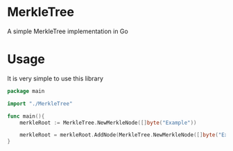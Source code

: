 # MerkleTree
A simple MerkleTree implementation in Go

# Usage
It is very simple to use this library

```go
package main

import "./MerkleTree"

func main(){
    merkleRoot := MerkleTree.NewMerkleNode([]byte("Example"))

    merkleRoot = merkleRoot.AddNode(MerkleTree.NewMerkleNode([]byte("Example1")))
}
```